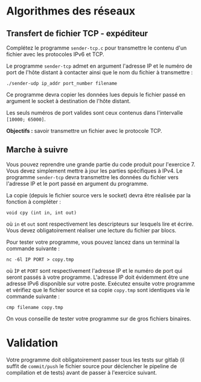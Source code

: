 # Algorithmes des réseaux

## Transfert de fichier TCP - expéditeur

Complétez le programme `sender-tcp.c` pour transmettre le contenu d'un fichier avec les protocoles IPv6 et TCP.

Le programme `sender-tcp` admet en argument l'adresse IP et le numéro de port de l'hôte distant à contacter ainsi que le nom du fichier à transmettre :

    ./sender-udp ip_addr port_number filename

Ce programme devra copier les données lues depuis le fichier passé en argument le socket à destination de l'hôte distant.

Les seuls numéros de port valides sont ceux contenus dans l'intervalle `[10000; 65000]`.

**Objectifs :** savoir transmettre un fichier avec le protocole TCP.

## Marche à suivre

Vous pouvez reprendre une grande partie du code produit pour l'exercice 7. Vous devez simplement mettre à jour les parties spécifiques à IPv4. Le programme `sender-tcp` devra transmettre les données du fichier vers l'adresse IP et le port passé en argument du programme.

La copie (depuis le fichier source vers le socket) devra être réalisée par la fonction à compléter :

    void cpy (int in, int out)

où `in` et `out` sont respectivement les descripteurs sur lesquels lire et écrire. Vous devez obligatoirement réaliser une lecture du fichier par blocs.

Pour tester votre programme, vous pouvez lancez dans un terminal la commande suivante :

    nc -6l IP PORT > copy.tmp

où `ÌP` et `PORT` sont respectivement l'adresse IP et le numéro de port qui seront passés à votre programme. L'adresse IP doit évidemment être une adresse IPv6 disponible sur votre poste. Exécutez ensuite votre programme et vérifiez que le fichier source et sa copie `copy.tmp` sont identiques via le commande suivante :

    cmp filename copy.tmp

On vous conseille de tester votre programme sur de gros fichiers binaires.

# Validation

Votre programme doit obligatoirement passer tous les tests sur gitlab (il suffit de `commit/push` le fichier source pour déclencher le pipeline de compilation et de tests) avant de passer à l'exercice suivant.

